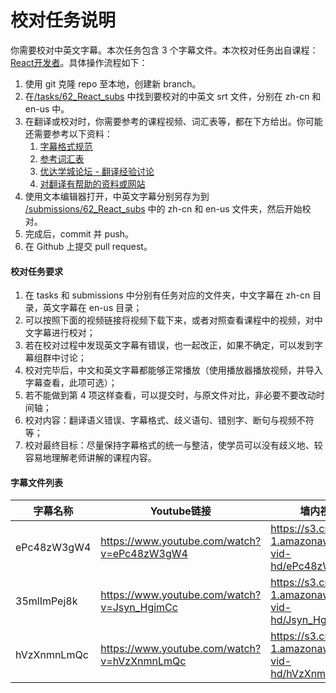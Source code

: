 # 校对任务说明

你需要校对中英文字幕。本次任务包含 3 个字幕文件。本次校对任务出自课程：[React开发者](https://cn.udacity.com/course/react-nanodegree--nd019)。具体操作流程如下：

1. 使用 git 克隆 repo 至本地，创建新 branch。
2. 在[/tasks/62_React_subs](/tasks/62_React_subs) 中找到要校对的中英文 srt 文件，分别在 zh-cn 和 en-us 中。
3. 在翻译或校对时，你需要参考的课程视频、词汇表等，都在下方给出。你可能还需要参考以下资料：
    1. [字幕格式规范](https://github.com/udacity/cn-translation-volunteer-training/blob/master/documents/%E4%B8%AD%E6%96%87%E5%AD%97%E5%B9%95%E6%A0%BC%E5%BC%8F%E8%A7%84%E8%8C%83.md)
    2. [参考词汇表](https://docs.google.com/spreadsheets/d/1u5Nf9IEqfRR2EI4Q695KhH4dySIr9yF6rP2lTGrZKjg/edit?usp=sharing)
    3. [优达学城论坛 - 翻译经验讨论](https://discussions.youdaxue.com/c/translation/69-category)
    4. [对翻译有帮助的资料或网站](https://discussions.youdaxue.com/t/topic/3007)
4. 使用文本编辑器打开，中英文字幕分别另存为到 [/submissions/62_React_subs](/submissions/62_React_subs) 中的 zh-cn 和 en-us 文件夹，然后开始校对。
5. 完成后，commit 并 push。
6. 在 Github 上提交 pull request。


#### 校对任务要求
1. 在 tasks 和 submissions 中分别有任务对应的文件夹，中文字幕在 zh-cn 目录，英文字幕在 en-us 目录；
2. 可以按照下面的视频链接将视频下载下来，或者对照查看课程中的视频，对中文字幕进行校对；
3. 若在校对过程中发现英文字幕有错误，也一起改正，如果不确定，可以发到字幕组群中讨论；
4. 校对完毕后，中文和英文字幕都能够正常播放（使用播放器播放视频，并导入字幕查看，此项可选）；
5. 若不能做到第 4 项这样查看，可以提交时，与原文件对比，非必要不要改动时间轴；
6. 校对内容：翻译语义错误、字幕格式、歧义语句、错别字、断句与视频不符等；
7. 校对最终目标：尽量保持字幕格式的统一与整洁，使学员可以没有歧义地、较容易地理解老师讲解的课程内容。

#### 字幕文件列表

|字幕名称|Youtube链接|墙内视频链接|
|-|-|-|
|ePc48zW3gW4|https://www.youtube.com/watch?v=ePc48zW3gW4|https://s3.cn-north-1.amazonaws.com.cn/u-vid-hd/ePc48zW3gW4.mp4|
|35mlImPej8k|https://www.youtube.com/watch?v=Jsyn_HgimCc|https://s3.cn-north-1.amazonaws.com.cn/u-vid-hd/Jsyn_HgimCc.mp4|
|hVzXnmnLmQc|https://www.youtube.com/watch?v=hVzXnmnLmQc|https://s3.cn-north-1.amazonaws.com.cn/u-vid-hd/hVzXnmnLmQc.mp4|
